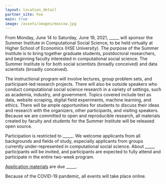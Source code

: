 ```yaml
---
layout: location_detail
partner_site: hse
main: true
image: /assets/images/moscow.jpg
---
```


From Monday, June 14 to Saturday, June 19, 2021, \_\_\_\_\_ will sponsor the Summer Institute in Computational Social Science, to be held virtually at Higher School of Economics (HSE University). The purpose of the Summer Institute is to bring together graduate students, postdoctoral researchers, and beginning faculty interested in computational social science. The Summer Institute is for both social scientists (broadly conceived) and data scientists (broadly conceived).

The instructional program will involve lectures, group problem sets, and participant-led research projects. There will also be outside speakers who conduct computational social science research in a variety of settings, such as academia, industry, and government. Topics covered include text as data, website scraping, digital field experiments, machine learning, and ethics. There will be ample opportunities for students to discuss their ideas and research with the organizers, other participants, and visiting speakers. Because we are committed to open and reproducible research, all materials created by faculty and students for the Summer Institute will be released open source.

Participation is restricted to \_\_\_\_\_. We welcome applicants from all backgrounds and fields of study, especially applicants from groups currently under-represented in computational social science. About \_\_\_\_\_ participants will be invited, and participants are expected to fully attend and participate in the entire two-week program.

[Application materials](https://compsocialscience.github.io/summer-institute/2021/hse/apply) are due \_\_\_\_\_.

Because of the COVID-19 pandemic, all events will take place online.
